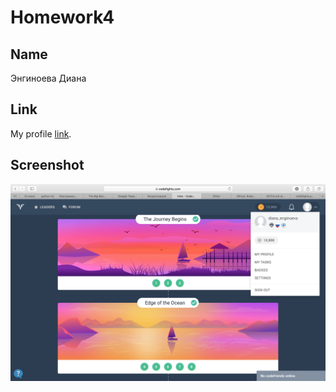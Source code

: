 # Homework4

## Name

Энгиноева Диана


## Link

My profile [link](https://codefights.com/profile/diana_enginoeva).


## Screenshot

![codefights](https://raw.githubusercontent.com/DianaEnginoeva/homework-template/feature-homework-4/homework4/codefights.png)

